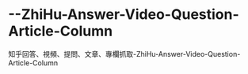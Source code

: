 # --ZhiHu-Answer-Video-Question-Article-Column
知乎回答、視頻、提問、文章、專欄抓取-ZhiHu-Answer-Video-Question-Article-Column
